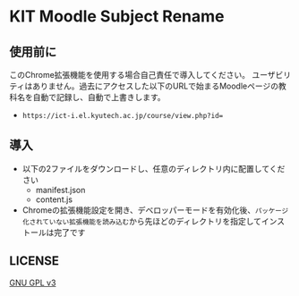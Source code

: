 # KIT Moodle Subject Rename
## 使用前に
このChrome拡張機能を使用する場合自己責任で導入してください。
ユーザビリティはありません。過去にアクセスした以下のURLで始まるMoodleページの教科名を自動で記録し、自動で上書きします。
* `https://ict-i.el.kyutech.ac.jp/course/view.php?id=`

## 導入
* 以下の2ファイルをダウンロードし、任意のディレクトリ内に配置してください
  * manifest.json
  * content.js
* Chromeの拡張機能設定を開き、デベロッパーモードを有効化後、`パッケージ化されていない拡張機能を読み込む`から先ほどのディレクトリを指定してインストールは完了です

## LICENSE
[GNU GPL v3](./LICENSE)
